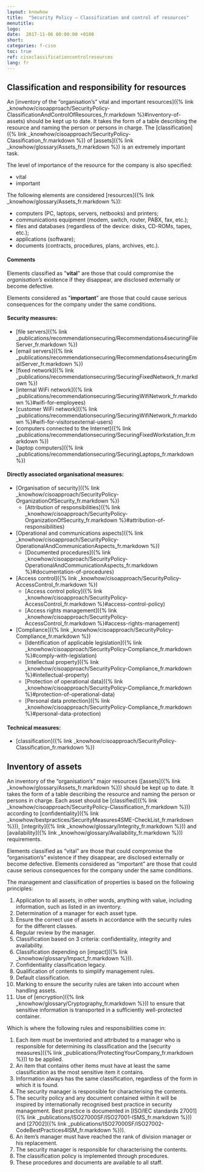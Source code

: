 ```yaml
---
layout: knowhow
title:  "Security Policy – Classification and control of resources"
menutitle:
logo:
date:  2017-11-06 00:00:00 +0100
short:
categories: f-ciso
toc: true
ref: cisoclassificationcontrolresources
lang: fr
---
```

## Classification and responsibility for resources
An [inventory of the “organisation’s” vital and important resources]({% link _knowhow/cisoapproach/SecurityPolicy-ClassificationAndControlOfResources_fr.markdown %}#inventory-of-assets) should be kept up to date. It takes the form of a table describing the resource and naming the person or persons in charge. The [classification]({% link _knowhow/cisoapproach/SecurityPolicy-Classification_fr.markdown %}) of [assets]({% link _knowhow/glossary/Assets_fr.markdown %}) is an extremely important task.

The level of importance of the resource for the company is also specified:

* vital
* important

The following elements are considered [resources]({% link _knowhow/glossary/Assets_fr.markdown %}):

* computers (PC, laptops, servers, netbooks) and printers;
* communications equipment (modem, switch, router, PABX, fax, etc.);
* files and databases (regardless of the device: disks, CD-ROMs, tapes, etc.);
* applications (software);
* documents (contracts, procedures, plans, archives, etc.).

#### Comments
Elements classified as "**vital**" are those that could compromise the *organisation’s* existence if they disappear, are disclosed externally or become defective.

Elements considered as "**important**" are those that could cause serious consequences for the company under the same conditions.

#### Security measures:

* [file servers]({% link _publications/recommendationsecuring/Recommendations4securingFileServer_fr.markdown %})
* [email servers]({% link _publications/recommendationsecuring/Recommendations4securingEmailServer_fr.markdown %})
* [fixed network]({% link _publications/recommendationsecuring/SecuringFixedNetwork_fr.markdown %})
* [internal WiFi network]({% link _publications/recommendationsecuring/SecuringWifiNetwork_fr.markdown %}#wifi-for-employees)
* [customer WiFi network]({% link _publications/recommendationsecuring/SecuringWifiNetwork_fr.markdown %}#wifi-for-visitorsexternal-users)
* [computers connected to the Internet]({% link _publications/recommendationsecuring/SecuringFixedWorkstation_fr.markdown %})
* [laptop computers]({% link _publications/recommendationsecuring/SecuringLaptops_fr.markdown %})

#### Directly associated organisational measures:

* [Organisation of security]({% link _knowhow/cisoapproach/SecurityPolicy-OrganizationOfSecurity_fr.markdown %})
  * [Attribution of responsibilities]({% link _knowhow/cisoapproach/SecurityPolicy-OrganizationOfSecurity_fr.markdown %}#attribution-of-responsibilities)
* [Operational and communications aspects]({% link _knowhow/cisoapproach/SecurityPolicy-OperationalAndCommunicationAspects_fr.markdown %})
  * [Documented procedures]({% link _knowhow/cisoapproach/SecurityPolicy-OperationalAndCommunicationAspects_fr.markdown %}#documentation-of-procedures)
* [Access control]({% link _knowhow/cisoapproach/SecurityPolicy-AccessControl_fr.markdown %})
  * [Access control policy]({% link _knowhow/cisoapproach/SecurityPolicy-AccessControl_fr.markdown %}#access-control-policy)
  * [Access rights management]({% link _knowhow/cisoapproach/SecurityPolicy-AccessControl_fr.markdown %}#access-rights-management)
* [Compliance]({% link _knowhow/cisoapproach/SecurityPolicy-Compliance_fr.markdown %})
  * [Identification of applicable legislation]({% link _knowhow/cisoapproach/SecurityPolicy-Compliance_fr.markdown %}#comply-with-legislation)
  * [Intellectual property]({% link _knowhow/cisoapproach/SecurityPolicy-Compliance_fr.markdown %}#intellectual-property)
  * [Protection of operational data]({% link _knowhow/cisoapproach/SecurityPolicy-Compliance_fr.markdown %}#protection-of-operational-data)
  * [Personal data protection]({% link _knowhow/cisoapproach/SecurityPolicy-Compliance_fr.markdown %}#personal-data-protection)

#### Technical measures:

* [classification]({% link _knowhow/cisoapproach/SecurityPolicy-Classification_fr.markdown %})

## Inventory of assets

An inventory of the “organisation’s” major resources ([assets]({% link _knowhow/glossary/Assets_fr.markdown %})) should be kept up to date. It takes the form of a table describing the resource and naming the person or persons in charge. Each asset should be [classified]({% link _knowhow/cisoapproach/SecurityPolicy-Classification_fr.markdown %})) according to [confidentiality]({% link _knowhow/bestpractices/SecurityMeasures4SME-CheckList_fr.markdown %})), [integrity]({% link _knowhow/glossary/Integrity_fr.markdown %})) and [availability]({% link _knowhow/glossary/Availability_fr.markdown %})) requirements.

Elements classified as “vital” are those that could compromise the “organisation’s” existence if they disappear, are disclosed externally or become defective. Elements considered as “important” are those that could cause serious consequences for the company under the same conditions.

The management and classification of properties is based on the following principles:

1. Application to all assets, in other words, anything with value, including information, such as listed in an inventory.
2. Determination of a manager for each asset type.
3. Ensure the correct use of assets in accordance with the security rules for the different classes.
4. Regular review by the manager.
5. Classification based on 3 criteria: confidentiality, integrity and availability.
6. Classification depending on [impact]({% link _knowhow/glossary/Impact_fr.markdown %})).
7. Confidentiality classification legacy.
8. Qualification of contents to simplify management rules.
9. Default classification.
10. Marking to ensure the security rules are taken into account when handling assets.
11. Use of [encryption]({% link _knowhow/glossary/Cryptography_fr.markdown %})) to ensure that sensitive information is transported in a sufficiently well-protected container.

Which is where the following rules and responsibilities come in:

1. Each item must be inventoried and attributed to a manager who is responsible for determining its classification and the [security measures]({% link _publications/ProtectingYourCompany_fr.markdown %})) to be applied.
2. An item that contains other items must have at least the same classification as the most sensitive item it contains.
3. Information always has the same classification, regardless of the form in which it is found.
4. The security manager is responsible for characterising the contents.
5. The security policy and any document contained within it will be inspired by internationally recognised best practice in security management. Best practice is documented in [ISO/IEC standards 27001]({% link _publications/ISO27000SF/ISO27001-ISMS_fr.markdown %})) and [27002]({% link _publications/ISO27000SF/ISO27002-CodeBestPractices4ISM_fr.markdown %})).
6. An item’s manager must have reached the rank of division manager or his replacement.
7. The security manager is responsible for characterising the contents.
8. The classification policy is implemented through procedures.
9. These procedures and documents are available to all staff.
